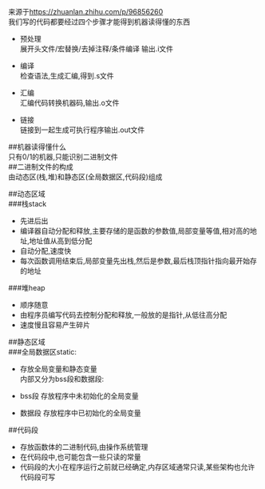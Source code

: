 来源于<https://zhuanlan.zhihu.com/p/96856260>  
我们写的代码都要经过四个步骤才能得到机器读得懂的东西  
+ 预处理  
展开头文件/宏替换/去掉注释/条件编译 输出.i文件
  
+ 编译  
检查语法,生成汇编,得到.s文件  
  
+ 汇编  
汇编代码转换机器码,输出.o文件  
  
+ 链接  
链接到一起生成可执行程序输出.out文件  
  
##机器读得懂什么  
只有0/1的机器,只能识别二进制文件  
##二进制文件的构成  
由动态区(栈,堆)和静态区(全局数据区,代码段)组成  

##动态区域  
###栈stack  
+ 先进后出
+ 编译器自动分配和释放,主要存储的是函数的参数值,局部变量等值,相对高的地址,地址值从高到低分配  
+ 自动分配,速度快
+ 每次函数调用结束后,局部变量先出栈,然后是参数,最后栈顶指针指向最开始存的地址  

###堆heap  
+ 顺序随意
+ 由程序员编写代码去控制分配和释放,一般放的是指针,从低往高分配  
+ 速度慢且容易产生碎片  


##静态区域  
###全局数据区static:  
+ 存放全局变量和静态变量  
内部又分为bss段和数据段:
  
+ bss段 存放程序中未初始化的全局变量  
+ 数据段 存放程序中已初始化的全局变量

##代码段  
+ 存放函数体的二进制代码,由操作系统管理  
+ 在代码段中,也可能包含一些只读的常量  
+ 代码段的大小在程序运行之前就已经确定,内存区域通常只读,某些架构也允许代码段可写  



